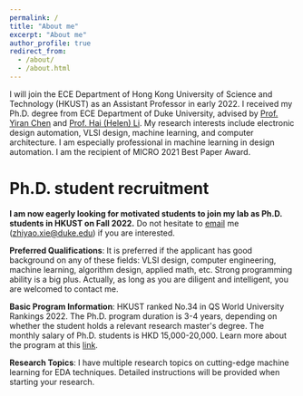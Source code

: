 ```yaml
---
permalink: /
title: "About me"
excerpt: "About me"
author_profile: true
redirect_from: 
  - /about/
  - /about.html
---
```


I will join the ECE Department of Hong Kong University of Science and Technology (HKUST) as an Assistant Professor in early 2022. I received my Ph.D. degree from ECE Department of Duke University, advised by [Prof. Yiran Chen](https://ece.duke.edu/faculty/yiran-chen) and [Prof. Hai (Helen) Li](https://ece.duke.edu/faculty/hai-helen-li). My research interests include electronic design automation, VLSI design, machine learning, and computer architecture. I am especially professional in machine learning in design automation. I am the recipient of MICRO 2021 Best Paper Award.

Ph.D. student recruitment
======
**I am now eagerly looking for motivated students to join my lab as Ph.D. students in HKUST on Fall 2022.** Do not hesitate to [email](mailto:zhiyao.xie@duke.edu) me (zhiyao.xie@duke.edu) if you are interested.

**Preferred Qualifications**: It is preferred if the applicant has good background on any of these fields: VLSI design, computer engineering, machine learning, algorithm design, applied math, etc. Strong programming ability is a big plus. Actually, as long as you are diligent and intelligent, you are welcomed to contact me.  

**Basic Program Information**: HKUST ranked No.34 in QS World University Rankings 2022. The Ph.D. program duration is 3-4 years, depending on whether the student holds a relevant research master's degree. The monthly salary of Ph.D. students is HKD 15,000-20,000. Learn more about the program at this [link](https://prog-crs.ust.hk/pgprog/2022-23/mphil-phd-ece).

**Research Topics**: I have multiple research topics on cutting-edge machine learning for EDA techniques. Detailed instructions will be provided when starting your research. 



